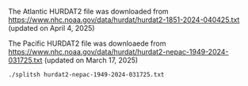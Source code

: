 The Atlantic HURDAT2 file was downloaded from https://www.nhc.noaa.gov/data/hurdat/hurdat2-1851-2024-040425.txt (updated on April 4, 2025)

The Pacific  HURDAT2 file was downloaede from https://www.nhc.noaa.gov/data/hurdat/hurdat2-nepac-1949-2024-031725.txt (updated on March 17, 2025)


```bash
./splitsh hurdat2-nepac-1949-2024-031725.txt
```
